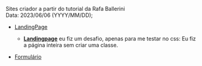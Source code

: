 Sites criador a partir do tutorial da Rafa Ballerini  
Data: 2023/06/06 (YYYY/MM/DD);

- [LandingPage](https://www.youtube.com/watch?v=llF6vD-RljE&ab_channel=RafaellaBallerini)  
  - <ins>**Landingpage**</ins> eu fiz um desafio, apenas para me testar no css: Eu fiz a página inteira sem criar uma classe.  

- [Formulário](https://www.youtube.com/watch?v=wwqOJ2o84S4&t=1385s&ab_channel=RafaellaBallerini)